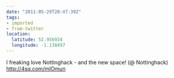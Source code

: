 ```yaml
---
date: "2011-05-29T20:47:39Z"
tags:
- imported
- from-twitter
location:
  latitude: 52.956934
  longitude: -1.138497
---
```

I freaking love Nottinghack - and the new space\! \(@ Nottinghack\) http://4sq.com/mIOmun
